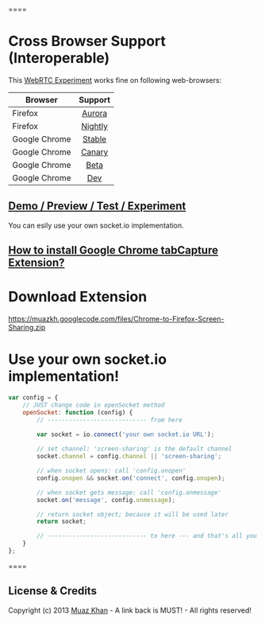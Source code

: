====
# Cross Browser Support (Interoperable)

This [WebRTC Experiment](https://googledrive.com/host/0B6GWd_dUUTT8YUJaMkZ2d0NzQmc/WebRTC-Screen-Viewer.html) works fine on following web-browsers:

| Browser        | Support           |
| ------------- |:-------------:|
| Firefox | [Aurora](http://www.mozilla.org/en-US/firefox/aurora/) |
| Firefox | [Nightly](http://nightly.mozilla.org/) |
| Google Chrome | [Stable](https://www.google.com/intl/en_uk/chrome/browser/) |
| Google Chrome | [Canary](https://www.google.com/intl/en/chrome/browser/canary.html) |
| Google Chrome | [Beta](https://www.google.com/intl/en/chrome/browser/beta.html) |
| Google Chrome | [Dev](https://www.google.com/intl/en/chrome/browser/index.html?extra=devchannel#eula) |


## [Demo / Preview / Test / Experiment](https://googledrive.com/host/0B6GWd_dUUTT8YUJaMkZ2d0NzQmc/WebRTC-Screen-Viewer.html)

You can esily use your own socket.io implementation.

## [How to install Google Chrome tabCapture Extension?](https://webrtc-experiment.appspot.com/screen-broadcast/how-to-install/)

# Download Extension

https://muazkh.googlecode.com/files/Chrome-to-Firefox-Screen-Sharing.zip

# Use your own socket.io implementation!

```javascript
var config = {
    // JUST change code in openSocket method
    openSocket: function (config) {
        // ---------------------------- from here
        
        var socket = io.connect('your own socket.io URL');

        // set channel: 'screen-sharing' is the default channel
        socket.channel = config.channel || 'screen-sharing';

        // when socket opens: call 'config.onopen'
        config.onopen && socket.on('connect', config.onopen);

        // when socket gets message: call 'config.onmessage'
        socket.on('message', config.onmessage);

        // return socket object; because it will be used later
        return socket;

        // ---------------------------- to here --- and that's all you need to do!
    }
};
```

====
## License & Credits

Copyright (c) 2013 [Muaz Khan](https://plus.google.com/100325991024054712503) - A link back is MUST! - All rights reserved!
